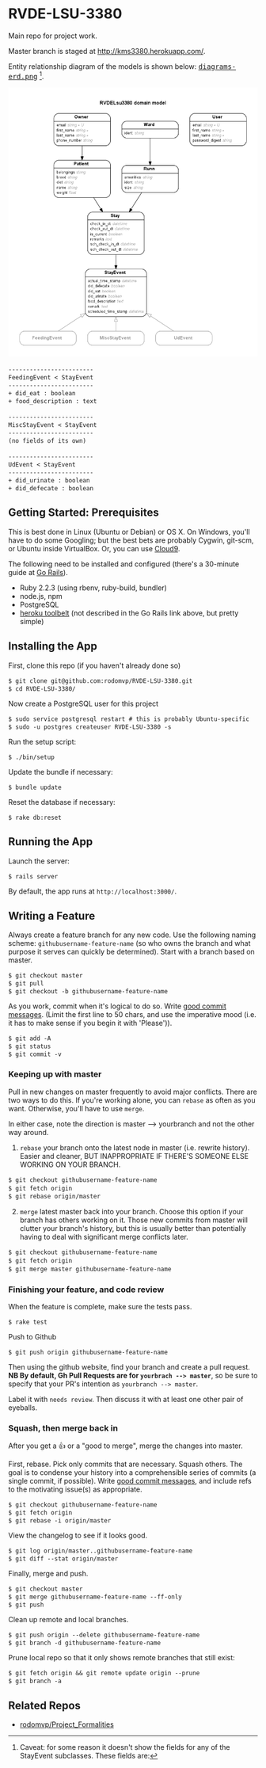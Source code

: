 # RVDE-LSU-3380 

Main repo for project work. 

Master branch is staged at <http://kms3380.herokuapp.com/>.

Entity relationship diagram of the models is shown below:
<tt>[diagrams-erd.png]</tt> [^1]. 

![entity relationship diagram][diagrams-erd.png]

[^1]: Caveat: for some reason it doesn't show the
fields for any of the StayEvent subclasses. These fields are:

```
------------------------
FeedingEvent < StayEvent
------------------------
+ did_eat : boolean
+ food_description : text

------------------------
MiscStayEvent < StayEvent
------------------------
(no fields of its own)

------------------------
UdEvent < StayEvent
------------------------
+ did_urinate : boolean
+ did_defecate : boolean
```

[diagrams-erd.png]: doc/diagrams-erd.png
[application_controller.rb]: app/controllers/application_controller.rb

## Getting Started: Prerequisites

This is best done in Linux (Ubuntu or Debian) or OS X. On Windows, you'll
have to do some Googling; but the best bets are probably Cygwin, git-scm, or
Ubuntu inside VirtualBox. Or, you can use [Cloud9](https://c9.io/).

The following need to be installed and configured (there's a 30-minute guide 
at [Go Rails](https://gorails.com/setup/)).

- Ruby 2.2.3 (using rbenv, ruby-build, bundler)
- node.js, npm
- PostgreSQL
- [heroku toolbelt](https://toolbelt.heroku.com/) (not described in the
  Go Rails link above, but pretty simple)

## Installing the App

First, clone this repo (if you haven't already done so)

    $ git clone git@github.com:rodomvp/RVDE-LSU-3380.git
    $ cd RVDE-LSU-3380/

Now create a PostgreSQL user for this project

    $ sudo service postgresql restart # this is probably Ubuntu-specific
    $ sudo -u postgres createuser RVDE-LSU-3380 -s

Run the setup script:

    $ ./bin/setup

Update the bundle if necessary:

    $ bundle update

Reset the database if necessary:

    $ rake db:reset 

## Running the App

Launch the server:

    $ rails server

By default, the app runs at `http://localhost:3000/`.

## Writing a Feature

Always create a feature branch for any new code. Use the following naming
scheme: `githubusername-feature-name` (so who owns the branch and what purpose
it serves can quickly be determined). Start with a branch based on master.

    $ git checkout master
    $ git pull
    $ git checkout -b githubusername-feature-name

As you work, commit when it's logical to do so. Write [good commit
messages](http://tbaggery.com/2008/04/19/a-note-about-git-commit-messages.html).
(Limit the first line to 50 chars, and use the imperative mood (i.e. it has to 
make sense if you begin it with 'Please')).

    $ git add -A
    $ git status
    $ git commit -v

### Keeping up with master

Pull in new changes on master frequently to avoid major conflicts. There are two
ways to do this. If you're working alone, you can `rebase` as often as you
want. Otherwise, you'll have to use `merge`.

In either case, note the direction is master --> yourbranch and not the other
way around.

1. `rebase` your branch onto the latest node in master (i.e. rewrite history).
Easier and cleaner, BUT INAPPROPRIATE IF THERE'S SOMEONE ELSE WORKING ON YOUR
BRANCH.

  ```bash
  $ git checkout githubusername-feature-name
  $ git fetch origin
  $ git rebase origin/master
  ```

2. `merge` latest master back into your branch. Choose this option if your
branch has others working on it. Those new commits from master will clutter
your branch's history, but this is usually better than potentially having to
deal with significant merge conflicts later.

  ```bash
  $ git checkout githubusername-feature-name
  $ git fetch origin
  $ git merge master githubusername-feature-name
  ```

### Finishing your feature, and code review

When the feature is complete, make sure the tests pass.

    $ rake test

Push to Github

    $ git push origin githubusername-feature-name

Then using the github website, find your branch and create a pull request. __NB
By default, Gh Pull Requests are for `yourbrach --> master`__, so be sure to
specify that your PR's intention as `yourbranch --> master`.

Label it with `needs review`. Then discuss it with at least one other pair of
eyeballs.

### Squash, then merge back in

After you get a :+1: or a "good to merge", merge the changes into
master.

First, rebase. Pick only commits that are necessary. Squash others. The
goal is to condense your history into a comprehensible series of
commits (a single commit, if possible). Write [good commit 
messages](http://tbaggery.com/2008/04/19/a-note-about-git-commit-messages.html),
and include refs to the motivating issue(s) as appropriate.

    $ git checkout githubusername-feature-name
    $ git fetch origin 
    $ git rebase -i origin/master

View the changelog to see if it looks good.

    $ git log origin/master..githubusername-feature-name
    $ git diff --stat origin/master

Finally, merge and push.

    $ git checkout master
    $ git merge githubusername-feature-name --ff-only
    $ git push

Clean up remote and local branches.

    $ git push origin --delete githubusername-feature-name
    $ git branch -d githubusername-feature-name

Prune local repo so that it only shows remote branches that still exist:

    $ git fetch origin && git remote update origin --prune
    $ git branch -a

## Related Repos

- [rodomvp/Project_Formalities](https://github.com/rodomvp/Project_Formalities)
